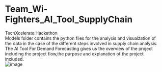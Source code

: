 # Team_Wi-Fighters_AI_Tool_SupplyChain
TechXcelerate Hackathon   
Models folder contains the python files for the analysis and visualzation of the data in the case of the different steps involved in supply chain analysis.    
The AI Tool For Demand Forecasting gives us the overview of the project including the project flow,the purpose and explanation of the project included.   
![image](https://github.com/user-attachments/assets/84793cb2-85bc-4d92-a06b-032d73b9ff2c)

